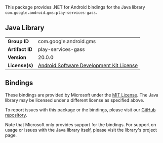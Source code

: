 This package provides .NET for Android bindings for the Java library `com.google.android.gms:play-services-gass`.

## Java Library

| | |
|-|-|
| **Group ID** | com.google.android.gms |
| **Artifact ID** | play-services-gass |
| **Version** | 20.0.0 |
| **License(s)** | [Android Software Development Kit License](https://developer.android.com/studio/terms.html) |

## Bindings

These bindings are provided by Microsoft under the [MIT License](https://opensource.org/licenses/MIT). The Java
library may be licensed under a different license as specified above.

To report issues with this package or the bindings, please visit our [GitHub repository](https://aka.ms/android-libraries).

Note that Microsoft only provides support for the bindings. For support on
usage or issues with the Java library itself, please visit the library's project page.
